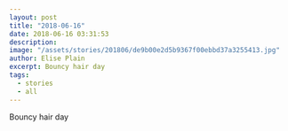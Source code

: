 ```yaml
---
layout: post
title: "2018-06-16"
date: 2018-06-16 03:31:53
description: 
image: "/assets/stories/201806/de9b00e2d5b9367f00ebbd37a3255413.jpg"
author: Elise Plain
excerpt: Bouncy hair day
tags: 
  - stories
  - all
---
```


Bouncy hair day
<p></p>
